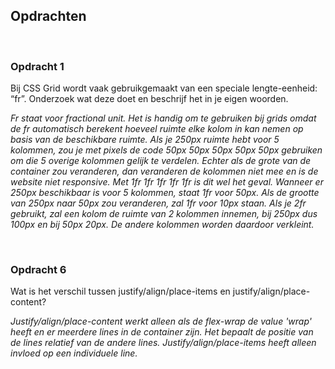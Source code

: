 ## **Opdrachten**

<br>

### **Opdracht 1**
Bij CSS Grid wordt vaak gebruikgemaakt van een speciale lengte-eenheid: “fr”. Onderzoek wat deze doet en beschrijf het in je eigen woorden.

_Fr staat voor fractional unit. Het is handig om te gebruiken bij grids omdat de fr automatisch berekent hoeveel ruimte elke kolom in kan nemen op basis van de beschikbare ruimte. Als je 250px ruimte hebt voor 5 kolommen, zou je met pixels de code 50px 50px 50px 50px 50px gebruiken om die 5 overige kolommen gelijk te verdelen. Echter als de grote van de container zou veranderen, dan veranderen de kolommen niet mee en is de website niet responsive. Met 1fr 1fr 1fr 1fr 1fr is dit wel het geval. Wanneer er 250px beschikbaar is voor 5 kolommen, staat 1fr voor 50px. Als de grootte van 250px naar 50px zou veranderen, zal 1fr voor 10px staan. Als je 2fr gebruikt, zal een kolom de ruimte van 2 kolommen innemen, bij 250px dus 100px en bij 50px 20px. De andere kolommen worden daardoor verkleint._

<br>

### **Opdracht 6**
Wat is het verschil tussen justify/align/place-items en justify/align/place-content?

_Justify/align/place-content werkt alleen als de flex-wrap de value 'wrap' heeft en er meerdere lines in de container zijn. Het bepaalt de positie van de lines relatief van de andere lines. Justify/align/place-items heeft alleen invloed op een individuele line._


